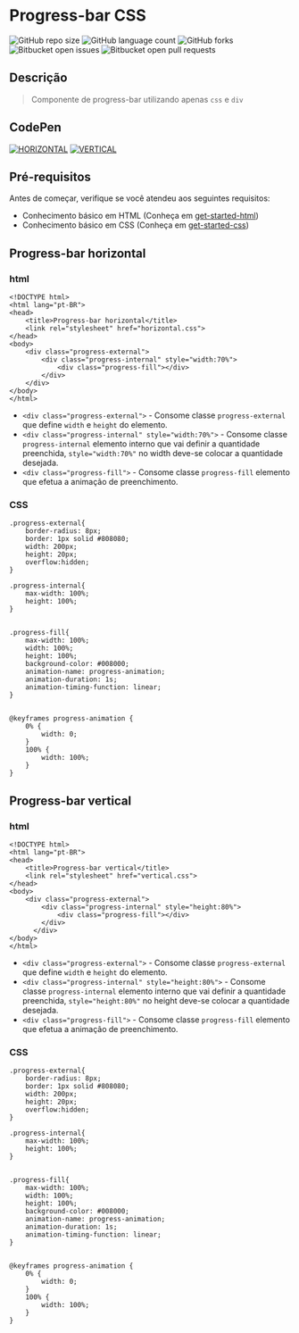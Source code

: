 # Progress-bar CSS

![GitHub repo size](https://img.shields.io/github/repo-size/alexandrekatsuura/progress-bar-css?style=for-the-badge)
![GitHub language count](https://img.shields.io/github/languages/count/alexandrekatsuura/progress-bar-css?style=for-the-badge)
![GitHub forks](https://img.shields.io/github/forks/alexandrekatsuura/progress-bar-css?style=for-the-badge)
![Bitbucket open issues](https://img.shields.io/bitbucket/issues/alexandrekatsuura/progress-bar-css?style=for-the-badge)
![Bitbucket open pull requests](https://img.shields.io/bitbucket/pr-raw/alexandrekatsuura/progress-bar-css?style=for-the-badge)

[get-started-html]: https://github.com/alexandrekatsuura/get-started-html
[get-started-css]: https://github.com/alexandrekatsuura/get-started-css

## Descrição
> Componente de progress-bar utilizando apenas `css` e `div`

## CodePen
[![HORIZONTAL](https://img.shields.io/badge/horizontal%20-%23323330.svg?&style=for-the-badge&logo=codepen&logoColor=white&color=006DEC)](https://codepen.io/Alexandre-Katsuura/details/KKrMyPY)
[![VERTICAL](https://img.shields.io/badge/vertical%20-%23323330.svg?&style=for-the-badge&logo=codepen&logoColor=white&color=006DEC)](https://codepen.io/Alexandre-Katsuura/details/XWyKvKa)

## Pré-requisitos
Antes de começar, verifique se você atendeu aos seguintes requisitos:
* Conhecimento básico em HTML (Conheça em [get-started-html][get-started-html])
* Conhecimento básico em CSS (Conheça em [get-started-css][get-started-css])

## Progress-bar horizontal
### html
```
<!DOCTYPE html>
<html lang="pt-BR">
<head>
    <title>Progress-bar horizontal</title>
    <link rel="stylesheet" href="horizontal.css">
</head>
<body>
    <div class="progress-external">
        <div class="progress-internal" style="width:70%">
            <div class="progress-fill"></div>
        </div>
    </div>
</body>
</html>
```
* `<div class="progress-external">` - Consome classe `progress-external` que define `width` e `height` do elemento.
* `<div class="progress-internal" style="width:70%">` - Consome classe `progress-internal` elemento interno que vai definir a quantidade preenchida, `style="width:70%"` no width deve-se colocar a quantidade desejada.
* `<div class="progress-fill">` - Consome classe `progress-fill` elemento que efetua a animação de preenchimento.

### CSS
```
.progress-external{
    border-radius: 8px;
    border: 1px solid #808080;
    width: 200px;
    height: 20px;
    overflow:hidden;
}

.progress-internal{
    max-width: 100%;
    height: 100%;  
}


.progress-fill{
    max-width: 100%;
    width: 100%;
    height: 100%;  
    background-color: #008000;
    animation-name: progress-animation;
    animation-duration: 1s;
    animation-timing-function: linear;
}


@keyframes progress-animation {
    0% {
        width: 0;
    }
    100% {
        width: 100%;
    }
}
```

## Progress-bar vertical
### html
```
<!DOCTYPE html>
<html lang="pt-BR">
<head>
    <title>Progress-bar vertical</title>
    <link rel="stylesheet" href="vertical.css">
</head>
<body>
    <div class="progress-external">
        <div class="progress-internal" style="height:80%">
            <div class="progress-fill"></div>
        </div>
      </div>
</body>
</html>

```
* `<div class="progress-external">` - Consome classe `progress-external` que define `width` e `height` do elemento.
* `<div class="progress-internal" style="height:80%">` - Consome classe `progress-internal` elemento interno que vai definir a quantidade preenchida, `style="height:80%"` no height deve-se colocar a quantidade desejada.
* `<div class="progress-fill">` - Consome classe `progress-fill` elemento que efetua a animação de preenchimento.

### CSS
```
.progress-external{
    border-radius: 8px;
    border: 1px solid #808080;
    width: 200px;
    height: 20px;
    overflow:hidden;
}

.progress-internal{
    max-width: 100%;
    height: 100%;  
}


.progress-fill{
    max-width: 100%;
    width: 100%;
    height: 100%;  
    background-color: #008000;
    animation-name: progress-animation;
    animation-duration: 1s;
    animation-timing-function: linear;
}


@keyframes progress-animation {
    0% {
        width: 0;
    }
    100% {
        width: 100%;
    }
}
```




